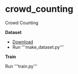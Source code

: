 # crowd_counting
Crowd Counting


__Dataset__

- [Download](https://drive.google.com/open?id=16dhJn7k4FWVwByRsQAEpl9lwjuV03jVI)
- Run '''make_dataset.py'''



__Train__

Run '''train.py'''